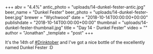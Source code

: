 +++
abv = "4.4%"
antic_photo = "uploads/14-dunkel-fester-antic.jpg"
beer_name = "Dunkel Fester"
beer_photo = "uploads/14-dunkel-fester-beer.jpg"
brewer = "Wychwood"
date = "2018-10-14T00:00:00+00:00"
publishdate = "2018-10-14T00:00:00+00:00"
thumbnail = "uploads/14-dunkel-fester-thumbnail.jpg"
title = "Day 14 - Dunkel Fester"
video = ""
author = "Jonathan"
_template = "post"
+++

It's the 14th of [#Drinktober](https://www.facebook.com/hashtag/drinktober?source=feed_text&epa=HASHTAG) and I've got a nice bottle of the excellently named Dunkel Fester :D
